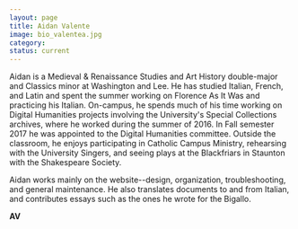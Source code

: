 ```yaml
---
layout: page
title: Aidan Valente
image: bio_valentea.jpg
category:
status: current
---
```


Aidan is a Medieval & Renaissance Studies and Art History double-major and Classics minor at Washington and Lee. He has studied Italian, French, and Latin and spent the summer working on Florence As It Was and practicing his Italian. On-campus, he spends much of his time working on Digital Humanities projects involving the University's Special Collections archives, where he worked during the summer of 2016. In Fall semester 2017 he was appointed to the Digital Humanities committee. Outside the classroom, he enjoys participating in Catholic Campus Ministry, rehearsing with the University Singers, and seeing plays at the Blackfriars in Staunton with the Shakespeare Society.

Aidan works mainly on the website--design, organization, troubleshooting, and general maintenance. He also translates documents to and from Italian, and contributes essays such as the ones he wrote for the Bigallo.

__AV__

